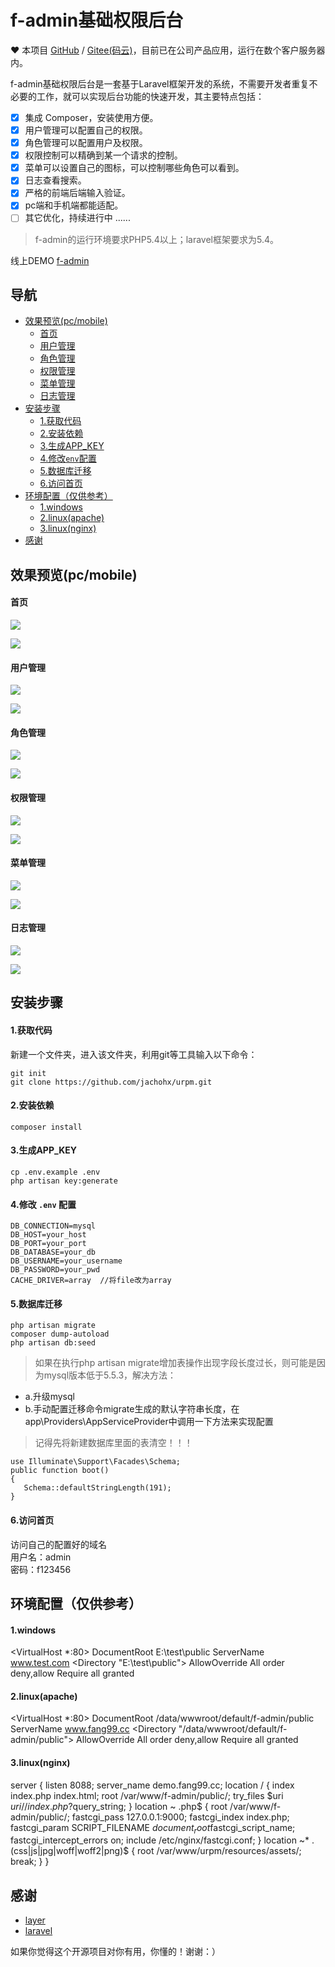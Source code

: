 f-admin基础权限后台
===============
❤️ 本项目 [GitHub](https://github.com/wi1dcard/alipay-sdk-php) / [Gitee(码云)](https://gitee.com/wi1dcard/alipay-sdk-php)，目前已在公司产品应用，运行在数个客户服务器内。

f-admin基础权限后台是一套基于Laravel框架开发的系统，不需要开发者重复不必要的工作，就可以实现后台功能的快速开发，其主要特点包括：
- [x] 集成 Composer，安装使用方便。
- [x] 用户管理可以配置自己的权限。
- [x] 角色管理可以配置用户及权限。
- [x] 权限控制可以精确到某一个请求的控制。
- [x] 菜单可以设置自己的图标，可以控制哪些角色可以看到。
- [x] 日志查看搜索。
- [x] 严格的前端后端输入验证。
- [x] pc端和手机端都能适配。
- [ ] 其它优化，持续进行中 ......

> f-admin的运行环境要求PHP5.4以上；laravel框架要求为5.4。

线上DEMO [f-admin](http://www.kancloud.cn/manual/thinkphp5)  

## 导航

  * [效果预览(pc/mobile)](#效果预览(pc/mobile))
  	- [首页](#首页)
  	- [用户管理](#用户管理)
  	- [角色管理](#角色管理)
  	- [权限管理](#权限管理)
  	- [菜单管理](#菜单管理)
  	- [日志管理](#日志管理)
  * [安装步骤](#安装步骤)
  	- [1.获取代码](#1.获取代码)
  	- [2.安装依赖](#2.安装依赖)
  	- [3.生成APP_KEY](#3.生成APP_KEY)
  	- [4.修改`env`配置](#4.修改-env-配置)
  	- [5.数据库迁移](#5.数据库迁移)
  	- [6.访问首页](#6.访问首页)
  * [环境配置（仅供参考）](#环境配置（仅供参考）)
  	- [1.windows](#1.windows)
  	- [2.linux(apache)](#2.linux(apache))
  	- [3.linux(nginx)](#3.linux(nginx))
  * [感谢](#感谢)
## 效果预览(pc/mobile)

#### 首页

![](./img/index.png)

![](./img/m-index.png)  

#### 用户管理

![](./img/user.png)

![](./img/m-user.png)
#### 角色管理

![](./img/role.png)

![](./img/m-role.png)
#### 权限管理

![](./img/pre.png)

![](./img/m-pre.png)
#### 菜单管理

![](./img/menu.png)

![](./img/m-menu.png)
#### 日志管理

![](./img/log.png)

![](./img/m-log.png)
## 安装步骤
#### 1.获取代码
新建一个文件夹，进入该文件夹，利用git等工具输入以下命令：

    git init  
    git clone https://github.com/jachohx/urpm.git
#### 2.安装依赖
    composer install  
#### 3.生成APP_KEY
    cp .env.example .env
    php artisan key:generate  
#### 4.修改 `.env` 配置
    DB_CONNECTION=mysql
    DB_HOST=your_host
    DB_PORT=your_port
    DB_DATABASE=your_db
    DB_USERNAME=your_username
    DB_PASSWORD=your_pwd
    CACHE_DRIVER=array  //将file改为array
#### 5.数据库迁移
    php artisan migrate
    composer dump-autoload
    php artisan db:seed
> 如果在执行php artisan migrate增加表操作出现字段长度过长，则可能是因为mysql版本低于5.5.3，解决方法：  
- a.升级mysql  
- b.手动配置迁移命令migrate生成的默认字符串长度，在app\Providers\AppServiceProvider中调用一下方法来实现配置  
>记得先将新建数据库里面的表清空！！！

    use Illuminate\Support\Facades\Schema;    
    public function boot()
    {
       Schema::defaultStringLength(191);
    }
#### 6.访问首页
访问自己的配置好的域名  
用户名：admin  
密码：f123456

## 环境配置（仅供参考）
#### 1.windows
<VirtualHost *:80>
    DocumentRoot E:\test\public
    ServerName www.test.com
    <Directory "E:\test\public">
       AllowOverride All
       order deny,allow
       Require all granted
    </Directory>
</VirtualHost>
#### 2.linux(apache)
<VirtualHost *:80>
    DocumentRoot /data/wwwroot/default/f-admin/public
    ServerName www.fang99.cc
    <Directory "/data/wwwroot/default/f-admin/public">
       AllowOverride All
       order deny,allow
       Require all granted
    </Directory>
</VirtualHost>
#### 3.linux(nginx)
server {
    listen       8088;
    server_name  demo.fang99.cc;
    location / {
        index index.php index.html;
        root /var/www/f-admin/public/;
        try_files $uri $uri/ /index.php?$query_string;
    }
    location ~ \.php$ {
        root   /var/www/f-admin/public/;
        fastcgi_pass 127.0.0.1:9000;
        fastcgi_index index.php;
        fastcgi_param  SCRIPT_FILENAME  $document_root$fastcgi_script_name;
        fastcgi_intercept_errors on;
        include /etc/nginx/fastcgi.conf;
    }
    location ~* \.(css|js|jpg|woff|woff2|png)$ {
        root /var/www/urpm/resources/assets/;
        break;
    }
}
## 感谢

- [layer](http://layer.layui.com/)
- [laravel](https://laravel.com/)

如果你觉得这个开源项目对你有用，你懂的！谢谢：）
